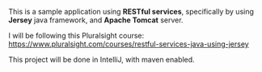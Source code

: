 This is a sample application using **RESTful services**, specifically
by using **Jersey** java framework, and **Apache Tomcat** server.

I will be following this Pluralsight course:
https://www.pluralsight.com/courses/restful-services-java-using-jersey

This project will be done in IntelliJ, with maven enabled.